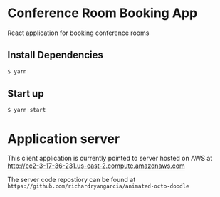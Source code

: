 # Conference Room Booking App

React application for booking conference rooms 

## Install Dependencies

```bash
$ yarn
```

## Start up

```bash
$ yarn start
```

# Application server 
This client application is currently pointed to server hosted on AWS at http://ec2-3-17-36-231.us-east-2.compute.amazonaws.com

The server code repostiory can be found at 
`
https://github.com/richardryangarcia/animated-octo-doodle
`
